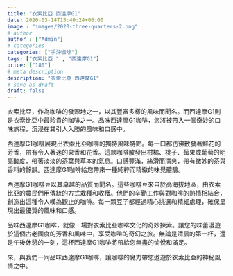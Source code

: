 ```yaml
---
title: "衣索比亞 西達摩G1"
date: 2020-03-14T15:40:24+06:00
image : "images/2020-three-quarters-2.png"
# author
author : ["Admin"]
# categories
categories: ["手沖咖啡"]
tags: ["衣索比亞 " , "西達摩G1"]
price: ["180"]
# meta description
description: "衣索比亞 西達摩G1"
# save as draft
draft: false
---
```


衣索比亞，作為咖啡的發源地之一，以其豐富多樣的風味而聞名。而西達摩G1則是衣索比亞中最珍貴的咖啡之一。品味西達摩G1咖啡，您將被帶入一個奇妙的口味旅程，沉浸在其引人入勝的風味和口感中。

西達摩G1咖啡展現出衣索比亞咖啡的獨特風味特點。每一口都彷彿散發著鮮花的芳香，帶有令人著迷的果香和花香。這款咖啡散發出柑橘、桃子、莓果或葡萄的明亮酸度，帶著淡淡的茶葉與草本的氣息。口感豐滿，絲滑而清爽，帶有微妙的茶與香料的餘韻。西達摩G1咖啡給您帶來一種純粹而精緻的味覺體驗。

西達摩G1咖啡豆以其卓越的品質而聞名。這些咖啡豆來自於高海拔地區，由衣索比亞的農民們用傳統的方式栽種和收穫。他們的辛勤工作與對咖啡的熱情相結合，創造出這種令人嘆為觀止的咖啡。每一顆豆子都經過精心挑選和精細處理，確保呈現出最優質的風味和口感。

品味西達摩G1咖啡，就像一場對衣索比亞咖啡文化的奇妙探索。讓您的味蕾漫遊於這個古老國度的芳香和風味中，享受咖啡的奇幻之旅。無論是清晨的第一杯，還是午後休憩的一刻，這杯西達摩G1咖啡將帶給您無盡的愉悅和滿足。

來，與我們一同品味西達摩G1咖啡，讓咖啡的魔力帶您遨遊於衣索比亞的神秘風情之中。